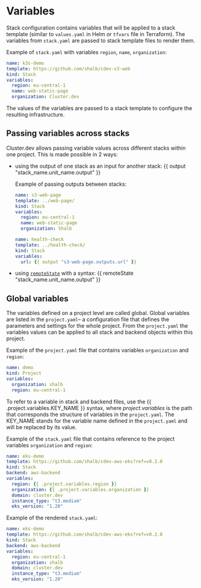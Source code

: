 # Variables

Stack configuration contains variables that will be applied to a stack template (similar to `values.yaml` in Helm or `tfvars` file in Terraform). The variables from `stack.yaml` are passed to stack template files to render them.  

Example of `stack.yaml` with variables `region`, `name`, `organization`:

```yaml
name: k3s-demo
template: https://github.com/shalb/cdev-s3-web
kind: Stack
variables:
  region: eu-central-1
  name: web-static-page
  organization: Cluster.dev
```

The values of the variables are passed to a stack template to configure the resulting infrastructure.  

## Passing variables across stacks 

Cluster.dev allows passing variable values across different stacks within one project. This is made possible in 2 ways:

* using the output of one stack as an input for another stack: {{ output "stack_name.unit_name.output" }}

  Example of passing outputs between stacks:

  ```yaml
  name: s3-web-page
  template: ../web-page/
  kind: Stack
  variables:
    region: eu-central-1
    name: web-static-page
    organization: Shalb
  ```

  ```yaml
  name: health-check
  template: ../health-check/
  kind: Stack
  variables:
    url: {{ output "s3-web-page.outputs.url" }}
  ```

* using [`remoteState`](https://docs.cluster.dev/stack-templates-functions/#remotestate) with a syntax: {{ remoteState "stack_name.unit_name.output" }}

## Global variables

The variables defined on a project level are called global. Global variables are listed in the `project.yaml`– a configuration file that defines the parameters and settings for the whole project. From the `project.yaml` the variables values can be applied to all stack and backend objects within this project. 

Example of the `project.yaml` file that contains variables `organization` and `region`:

```yaml
name: demo
kind: Project
variables:
  organization: shalb
  region: eu-central-1
```

To refer to a variable in stack and backend files, use the {{ .project.variables.KEY_NAME }} syntax, where *project.variables* is the path that corresponds the structure of variables in the `project.yaml`. The KEY_NAME stands for the variable name defined in the `project.yaml` and will be replaced by its value. 

Example of the `stack.yaml` file that contains reference to the project variables `organization` and `region`:

```yaml
name: eks-demo
template: https://github.com/shalb/cdev-aws-eks?ref=v0.2.0
kind: Stack
backend: aws-backend
variables:
  region: {{ .project.variables.region }}
  organization: {{ .project.variables.organization }}
  domain: cluster.dev
  instance_type: "t3.medium"
  eks_version: "1.20"
```

Example of the rendered `stack.yaml`:

```yaml
name: eks-demo
template: https://github.com/shalb/cdev-aws-eks?ref=v0.2.0
kind: Stack
backend: aws-backend
variables:
  region: eu-central-1
  organization: shalb
  domain: cluster.dev
  instance_type: "t3.medium"
  eks_version: "1.20"
```


